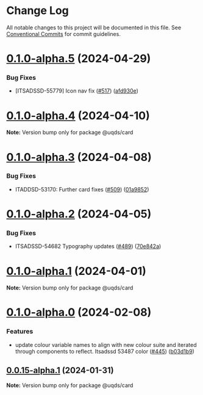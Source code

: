 # Change Log

All notable changes to this project will be documented in this file.
See [Conventional Commits](https://conventionalcommits.org) for commit guidelines.

# [0.1.0-alpha.5](https://github.com/uq-its-ss/design-system/compare/@uqds/card@0.1.0-alpha.4...@uqds/card@0.1.0-alpha.5) (2024-04-29)

### Bug Fixes

- [ITSADSSD-55779] Icon nav fix ([#517](https://github.com/uq-its-ss/design-system/issues/517)) ([afd930e](https://github.com/uq-its-ss/design-system/commit/afd930e66bf37a1c722e00ecb88512be1247ea22))

# [0.1.0-alpha.4](https://github.com/uq-its-ss/design-system/compare/@uqds/card@0.1.0-alpha.3...@uqds/card@0.1.0-alpha.4) (2024-04-10)

**Note:** Version bump only for package @uqds/card

# [0.1.0-alpha.3](https://github.com/uq-its-ss/design-system/compare/@uqds/card@0.1.0-alpha.2...@uqds/card@0.1.0-alpha.3) (2024-04-08)

### Bug Fixes

- ITADDSD-53170: Further card fixes ([#509](https://github.com/uq-its-ss/design-system/issues/509)) ([01a9852](https://github.com/uq-its-ss/design-system/commit/01a9852d521dbf8c11bb705557bb26638f1540e7))

# [0.1.0-alpha.2](https://github.com/uq-its-ss/design-system/compare/@uqds/card@0.1.0-alpha.1...@uqds/card@0.1.0-alpha.2) (2024-04-05)

### Bug Fixes

- ITSADSSD-54682 Typography updates ([#489](https://github.com/uq-its-ss/design-system/issues/489)) ([70e842a](https://github.com/uq-its-ss/design-system/commit/70e842a1552cddc9c63452ae63bae91b380f420b))

# [0.1.0-alpha.1](https://github.com/uq-its-ss/design-system/compare/@uqds/card@0.1.0-alpha.0...@uqds/card@0.1.0-alpha.1) (2024-04-01)

**Note:** Version bump only for package @uqds/card

# [0.1.0-alpha.0](https://github.com/uq-its-ss/design-system/compare/@uqds/card@0.0.15-alpha.1...@uqds/card@0.1.0-alpha.0) (2024-02-08)

### Features

- update colour variable names to align with new colour suite and iterated through components to reflect. Itsadssd 53487 color ([#445](https://github.com/uq-its-ss/design-system/issues/445)) ([b03d1b9](https://github.com/uq-its-ss/design-system/commit/b03d1b9a7944f4552750706b276405b0988abf90))

## [0.0.15-alpha.1](https://github.com/uq-its-ss/design-system/compare/@uqds/card@0.0.15-alpha.0...@uqds/card@0.0.15-alpha.1) (2024-01-31)

**Note:** Version bump only for package @uqds/card
